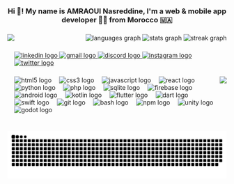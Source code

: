 <h3 align="center">Hi 👋! My name is AMRAOUI Nasreddine, I'm a web & mobile app developer 👨‍💻 from Morocco 🇲🇦</h3>

###

<img align="left" height="180" src="https://media4.giphy.com/media/v1.Y2lkPTc5MGI3NjExcHkwZ3d2YXlxcnY4NGZoam41M2w1NmJ3M3N0Z3Zza2k3dXRpempuaiZlcD12MV9pbnRlcm5hbF9naWZfYnlfaWQmY3Q9Zw/l7zabeVIt16efVp6wg/giphy.gif"  />

###

<div align="right">
  <img src="https://github-readme-stats.vercel.app/api/top-langs?username=nasr-amraoui&locale=en&hide_title=true&layout=compact&card_width=320&langs_count=5&theme=algolia&hide_border=true" height="100" alt="languages graph"  />
  <img src="https://github-readme-stats.vercel.app/api?username=nasr-amraoui&hide_title=true&hide_rank=false&show_icons=true&include_all_commits=true&count_private=true&disable_animations=false&theme=algolia&locale=en&hide_border=true" height="100" alt="stats graph"  />
  <img src="https://streak-stats.demolab.com?user=nasr-amraoui&locale=en&mode=daily&theme=algolia&hide_border=true&border_radius=5&date_format=j%20M%5B%20Y%5D" height="100" alt="streak graph"  />
</div>

###

<div align="left">
  <a href="https://www.linkedin.com/in/nasreddine-amraoui-469928245/" target="_blank">
    <img src="https://img.shields.io/static/v1?message=LinkedIn&logo=linkedin&label=&color=0077B5&logoColor=white&labelColor=&style=for-the-badge" height="25" alt="linkedin logo"  />
  </a>
  <a href="nasreddine.amraoui.2004@gmail.com" target="_blank">
    <img src="https://img.shields.io/static/v1?message=Gmail&logo=gmail&label=&color=D14836&logoColor=white&labelColor=&style=for-the-badge" height="25" alt="gmail logo"  />
  </a>
  <a href="https://discord.gg/SbzkF2fhhu" target="_blank">
    <img src="https://img.shields.io/static/v1?message=Discord&logo=discord&label=&color=7289DA&logoColor=white&labelColor=&style=for-the-badge" height="25" alt="discord logo"  />
  </a>
  <a href="https://www.instagram.com/amraoui_nasreddine/" target="_blank">
    <img src="https://img.shields.io/static/v1?message=Instagram&logo=instagram&label=&color=E1306C&logoColor=white&labelColor=&style=for-the-badge" height="25" alt="instagram logo"  />
  </a>
  <a href="https://x.com/nasser_amraoui" target="_blank">
    <img src="https://img.shields.io/static/v1?message=Twitter&logo=twitter&label=&color=1DA1F2&logoColor=white&labelColor=&style=for-the-badge" height="25" alt="twitter logo"  />
  </a>
</div>

###

<img align="right" height="120" src="https://media.giphy.com/media/bcKmIWkUMCjVm/giphy.gif?cid=ecf05e47him9mo4l5jo5kqj4uybp0bie2ip018h3j7r6s22r&ep=v1_gifs_search&rid=giphy.gif&ct=g"  />

###

<div align="left">
  <img src="https://cdn.jsdelivr.net/gh/devicons/devicon/icons/html5/html5-original.svg" height="25" alt="html5 logo"  />
  <img width="10" />
  <img src="https://cdn.jsdelivr.net/gh/devicons/devicon/icons/css3/css3-original.svg" height="25" alt="css3 logo"  />
  <img width="10" />
  <img src="https://cdn.jsdelivr.net/gh/devicons/devicon/icons/javascript/javascript-original.svg" height="25" alt="javascript logo"  />
  <img width="10" />
  <img src="https://cdn.jsdelivr.net/gh/devicons/devicon/icons/react/react-original.svg" height="25" alt="react logo"  />
  <img width="10" />
  <img src="https://cdn.jsdelivr.net/gh/devicons/devicon/icons/python/python-original.svg" height="25" alt="python logo"  />
  <img width="10" />
  <img src="https://cdn.simpleicons.org/php/777BB4" height="25" alt="php logo"  />
  <img width="10" />
  <img src="https://skillicons.dev/icons?i=sqlite" height="25" alt="sqlite logo"  />
  <img width="10" />
  <img src="https://cdn.simpleicons.org/firebase/FFCA28" height="25" alt="firebase logo"  />
  <img width="10" />
  <img src="https://cdn.simpleicons.org/android/3DDC84" height="25" alt="android logo"  />
  <img width="10" />
  <img src="https://cdn.jsdelivr.net/gh/devicons/devicon/icons/kotlin/kotlin-original.svg" height="25" alt="kotlin logo"  />
  <img width="10" />
  <img src="https://cdn.jsdelivr.net/gh/devicons/devicon/icons/flutter/flutter-original.svg" height="25" alt="flutter logo"  />
  <img width="10" />
  <img src="https://cdn.jsdelivr.net/gh/devicons/devicon/icons/dart/dart-original.svg" height="25" alt="dart logo"  />
  <img width="10" />
  <img src="https://cdn.simpleicons.org/swift/F05138" height="25" alt="swift logo"  />
  <img width="10" />
  <img src="https://cdn.simpleicons.org/git/F05032" height="25" alt="git logo"  />
  <img width="10" />
  <img src="https://cdn.simpleicons.org/gnubash/4EAA25" height="25" alt="bash logo"  />
  <img width="10" />
  <img src="https://cdn.simpleicons.org/npm/CB3837" height="25" alt="npm logo"  />
  <img width="10" />
  <img src="https://cdn.simpleicons.org/unity/FFFFFF" height="25" alt="unity logo"  />
  <img width="10" />
  <img src="https://cdn.simpleicons.org/godotengine/478CBF" height="25" alt="godot logo"  />
</div>

###

<br clear="both">

<img src="https://raw.githubusercontent.com/nasr-amraoui/nasr-amraoui/output/snake.svg" alt="Snake animation" />

###
